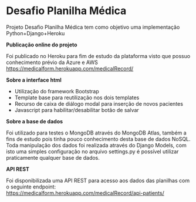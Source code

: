 # Desafio Planilha Médica

Projeto Desafio Planilha Médica tem como objetivo uma implementação Python+Django+Heroku 

**Publicação online do projeto**

Foi publicado no Heroku para fim de estudo da plataforma visto que possuo conhecimento prévio da Azure e AWS
https://medicalform.herokuapp.com/medicalRecord/

**Sobre a interface html**
- Utilização do framework Bootstrap
- Template base para reutilização nos dois templates
- Recurso de caixa de diálogo modal para inserção de novos pacientes
- Javascript para habilitar/desabilitar botão de salvar

**Sobre a base de dados**

Foi utilizado para testes o MongoDB através do MongoDB Atlas, também a fins de estudo pois tinha pouco conhecimento desta base de dados NoSQL. 
Toda manipulação dos dados foi realizada através do Django Models, com isto uma simples configuração no arquivo settings.py é possível utilizar praticamente qualquer base de dados.

**API REST**

Foi disponibilizada uma API REST para acesso aos dados das planilhas com o seguinte endpoint: https://medicalform.herokuapp.com/medicalRecord/api-patients/
